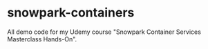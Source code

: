 # snowpark-containers
All demo code for my Udemy course "Snowpark Container Services Masterclass Hands-On".
